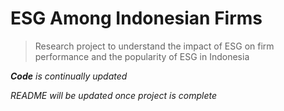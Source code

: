# ESG Among Indonesian Firms
> Research project to understand the impact of ESG on firm performance and the popularity of ESG in Indonesia

***Code** is continually updated*

*README will be updated once project is complete*
